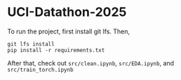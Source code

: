 # UCI-Datathon-2025

To run the project, first install git lfs.
Then,
```
git lfs install
pip install -r requirements.txt
```
After that, check out `src/clean.ipynb`, `src/EDA.ipynb`, and `src/train_torch.ipynb`
